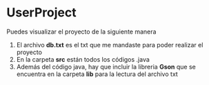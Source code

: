 # UserProject  
  
  Puedes visualizar el proyecto de la siguiente manera  
  
  1. El archivo **db.txt** es el txt que me mandaste para poder realizar el proyecto  
  2. En la carpeta **src** están todos los códigos .java  
  3. Además del código java, hay que incluir la libreria **Gson** que se encuentra en la carpeta **lib** para la lectura del archivo txt  
